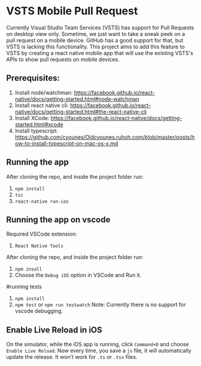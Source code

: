 # VSTS Mobile Pull Request
Currently Visual Studio Team Services (VSTS) has support for Pull Requests on desktop view only. Sometime, we just want to take a sneak peek on a pull request on a mobile device. GitHub has a good support for that, but VSTS is lacking this functionality. This project aims to add this feature to VSTS by creating a react native mobile app that will use the existing VSTS's APIs to show pull requests on mobile devices.

## Prerequisites:
1. Install node/watchman: https://facebook.github.io/react-native/docs/getting-started.html#node-watchman
2. Install react native cli: https://facebook.github.io/react-native/docs/getting-started.html#the-react-native-cli
3. Install XCode: https://facebook.github.io/react-native/docs/getting-started.html#xcode
4. Install typescript: https://github.com/cyounes/Oldcyounes.ruhoh.com/blob/master/posts/how-to-install-typescript-on-mac-os-x.md

## Running the app
After cloning the repo, and inside the project folder run:
1. `npm install`
2. `tsc`
3. `react-native run-ios`

## Running the app on vscode 
Required VSCode extension:
1. `React Native Tools`

After cloning the repo, and inside the project folder run:
1. `npm insall`
2. Choose the `Debug iOS` option in VSCode and Run it.

#running tests
1. `npm install`
2. `npm test` or `npm run testwatch`
Note: Currently there is no support for vscode debugging.

## Enable Live Reload in iOS
On the simulator, while the iOS app is running, click `Command+D` and choose `Enable Live Reload`. 
Now every time, you save a `js` file, it will automatically update the release. 
It won't work for `.ts` or `.tsx` files.
